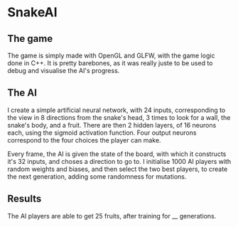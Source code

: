 # SnakeAI

## The game

The game is simply made with OpenGL and GLFW, with the game logic done in C++. It is pretty barebones, as it was really juste to be used to debug and visualise the AI's progress.

## The AI

I create a simple artificial neural network, with 24 inputs, corresponding to the view in 8 directions from the snake's head, 3 times to look for a wall, the snake's body, and a fruit. There are then 2 hidden layers, of 16 neurons each, using the sigmoid activation function. Four output neurons correspond to the four choices the player can make. 

Every frame, the AI is given the state of the board, with which it constructs it's 32 inputs, and choses a direction to go to. I initialise 1000 AI players with random weights and biases, and then select the two best players, to create the next generation, adding some randomness for mutations.

## Results

The AI players are able to get 25 fruits, after training for __ generations.
